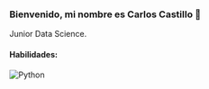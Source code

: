 ### Bienvenido, mi nombre es Carlos Castillo 👋

Junior Data Science.

#### Habilidades:
![Python](https://img.shields.io/badge/python-3.6%20%7C%203.7-blue)
